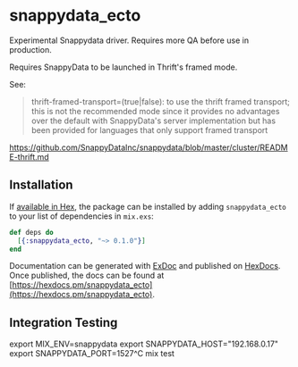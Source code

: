 # snappydata_ecto

Experimental Snappydata driver. Requires more QA before use in production.

Requires SnappyData to be launched in Thrift's framed mode.

See: 

> thrift-framed-transport=(true|false): to use the thrift framed transport; this is not the recommended mode since it provides no advantages over the default with SnappyData's server implementation but has been provided for languages that only support framed transport

https://github.com/SnappyDataInc/snappydata/blob/master/cluster/README-thrift.md

## Installation

If [available in Hex](https://hex.pm/docs/publish), the package can be installed
by adding `snappydata_ecto` to your list of dependencies in `mix.exs`:

```elixir
def deps do
  [{:snappydata_ecto, "~> 0.1.0"}]
end
```

Documentation can be generated with [ExDoc](https://github.com/elixir-lang/ex_doc)
and published on [HexDocs](https://hexdocs.pm). Once published, the docs can
be found at [https://hexdocs.pm/snappydata_ecto](https://hexdocs.pm/snappydata_ecto).

## Integration Testing

export MIX_ENV=snappydata
export SNAPPYDATA_HOST="192.168.0.17"
export SNAPPYDATA_PORT=1527^C
mix test
